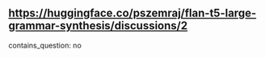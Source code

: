 ## https://huggingface.co/pszemraj/flan-t5-large-grammar-synthesis/discussions/2

contains_question: no
